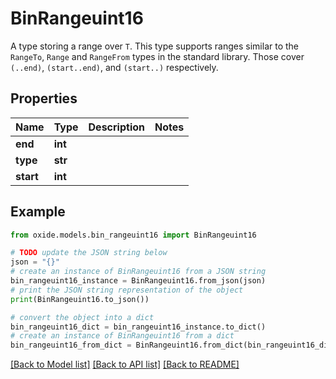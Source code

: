 # BinRangeuint16

A type storing a range over `T`.  This type supports ranges similar to the `RangeTo`, `Range` and `RangeFrom` types in the standard library. Those cover `(..end)`, `(start..end)`, and `(start..)` respectively.

## Properties

Name | Type | Description | Notes
------------ | ------------- | ------------- | -------------
**end** | **int** |  | 
**type** | **str** |  | 
**start** | **int** |  | 

## Example

```python
from oxide.models.bin_rangeuint16 import BinRangeuint16

# TODO update the JSON string below
json = "{}"
# create an instance of BinRangeuint16 from a JSON string
bin_rangeuint16_instance = BinRangeuint16.from_json(json)
# print the JSON string representation of the object
print(BinRangeuint16.to_json())

# convert the object into a dict
bin_rangeuint16_dict = bin_rangeuint16_instance.to_dict()
# create an instance of BinRangeuint16 from a dict
bin_rangeuint16_from_dict = BinRangeuint16.from_dict(bin_rangeuint16_dict)
```
[[Back to Model list]](../README.md#documentation-for-models) [[Back to API list]](../README.md#documentation-for-api-endpoints) [[Back to README]](../README.md)


